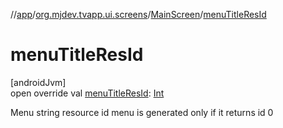 //[app](../../../index.md)/[org.mjdev.tvapp.ui.screens](../index.md)/[MainScreen](index.md)/[menuTitleResId](menu-title-res-id.md)

# menuTitleResId

[androidJvm]\
open override val [menuTitleResId](menu-title-res-id.md): [Int](https://kotlinlang.org/api/latest/jvm/stdlib/kotlin/-int/index.html)

Menu string resource id menu is generated only if it returns id 0
